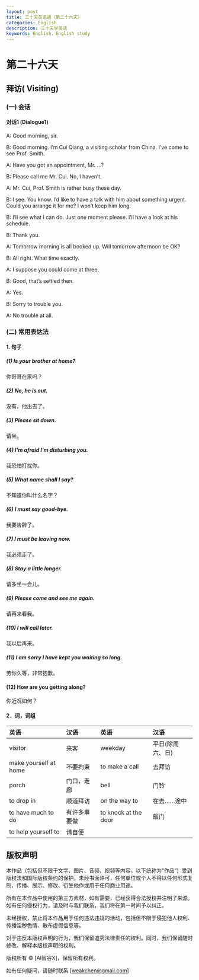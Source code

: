 ```yaml
---
layout: post
title: 三十天英语通（第二十六天）
categories: English
description: 三十天学英语
keywords: English，English study
---
```


# 第二十六天

## 拜访( Visiting)

### (一)	会话

#### 对话1 (Dialogue1)

A: Good morning, sir.

B: Good morning. I’m Cui Qiang, a visiting scholar from China. I’ve come to see Prof. Smith.

A: Have you got an appointment, Mr. …?

B: Please call me Mr. Cui. No, I haven’t.

A: Mr. Cui, Prof. Smith is rather busy these day.

B: I see. You know. I’d like to have a talk with him about something urgent. Could you arrange it for me? I won’t keep him long.

B: I’ll see what I can do. Just one moment please. I’ll have a look at his schedule.

B: Thank you.

A: Tomorrow morning is all booked up. Will tomorrow afternoon be OK?

B: All right. What time exactly.

A: I suppose you could come at three.

B: Good, that’s settled then.

A: Yes.

B: Sorry to trouble you.

A: No trouble at all. 

### (二)	常用表达法

#### 1.	句子

##### (1) Is your brother at home?

你哥哥在家吗？

##### (2) No, he is out.

没有，他出去了。

##### (3) Please sit down.

请坐。

##### (4) I’m afraid I’m disturbing you.

我恐怕打扰你。

##### (5) What name shall I say?

不知道你叫什么名字？

##### (6) I must say good-bye.

我要告辞了。

##### (7) I must be leaving now.

我必须走了。

##### (8) Stay a little longer.

请多坐一会儿。

##### (9) Please come and see me again.

请再来看我。

##### (10) I will call later.

我以后再来。

##### (11) I am sorry I have kept you waiting so long.

劳你久等，非常抱歉。

#### (12) How are you getting along?

你近况如何？


#### 2．词，词组

| 英语 |	汉语 | 英语	| 汉语 |
|:-------|:-------|:------|:-------|
| visitor |	来客 | weekday | 平日(除周六、日) |
| make yourself at home |	不要拘束 |	to make a call | 去拜访 |
| porch |	门口，走廊 |	bell | 门铃 |
| to drop in | 顺道拜访 | on the way to | 在去……途中 |
| to have much to do | 有许多事要做 | to knock at the door |	敲门 |
| to help yourself to	| 请自便 |         |        |		




## 版权声明

本作品（包括但不限于文字、图片、音频、视频等内容，以下统称为“作品”）受到版权法和国际版权条约的保护。未经书面许可，任何单位或个人不得以任何形式复制、传播、展示、修改、衍生他作或用于任何商业用途。

所有在本作品中使用的第三方素材，如有需要，已经获得合法授权并注明了来源。如有任何侵权行为，请及时与我们联系，我们将在第一时间予以纠正。

未经授权，禁止将本作品用于任何违法违规的活动，包括但不限于侵犯他人权利、传播淫秽色情、散布虚假信息等。

对于违反本版权声明的行为，我们保留追究法律责任的权利。同时，我们保留随时修改、解释本版权声明的权利。

版权所有 © [AI智谷X]，保留所有权利。

如有任何疑问，请随时联系 [weakchen@gmail.com]

